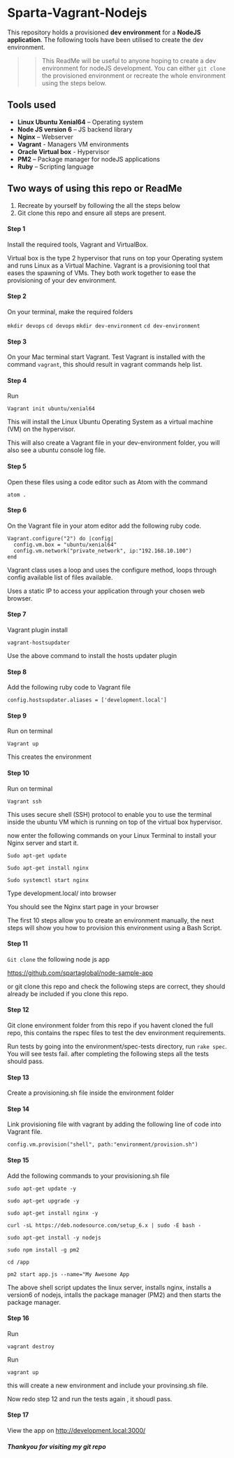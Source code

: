 # Sparta-Vagrant-Nodejs

This repository holds a provisioned __dev environment__ for a __NodeJS application__. The following tools have been utilised to create the dev environment. 

>> This ReadMe will be useful to anyone hoping to create a dev environment for nodeJS development. You can either `git clone` the provisioned environment or recreate the whole environment using the steps below.

## Tools used
- __Linux Ubuntu Xenial64__ – Operating system
- __Node JS version 6__ – JS backend library
- __Nginx__ – Webserver
- __Vagrant__ - Managers VM environments
- __Oracle Virtual box__ - Hypervisor
- __PM2__ – Package manager for nodeJS applications
- __Ruby__ – Scripting language

## Two ways of using this repo or ReadMe
1)	Recreate by yourself by following the all the steps below
2)	Git clone this repo and ensure all steps are present.

#### Step 1
Install the required tools, Vagrant and VirtualBox.

Virtual box is the type 2 hypervisor that runs on top your Operating system and runs Linux as a Virtual Machine. Vagrant is a provisioning tool that eases the spawning of VMs. They both work together to ease the provisioning of your dev environment.

#### Step 2
On your terminal, make the required folders

`mkdir devops`
`cd devops`
`mkdir dev-environment`
`cd dev-environment`

#### Step 3
On your Mac terminal start Vagrant. Test Vagrant is installed with the command `vagrant`, this should result in vagrant commands help list.

#### Step 4
Run

`Vagrant init ubuntu/xenial64`

This will install the Linux Ubuntu Operating System as a virtual machine (VM) on the hypervisor.

This will also create a Vagrant file in your dev-environment folder, you will also see a ubuntu console log file.


#### Step 5
Open these files using a code editor such as Atom with the command

`atom .`

#### Step 6

On the Vagrant file in your atom editor add the following ruby code.

```
Vagrant.configure("2") do |config|
  config.vm.box = "ubuntu/xenial64"
  config.vm.network("private_network", ip:"192.168.10.100")
end
```

Vagrant class uses a loop and uses the configure method, loops through config available list of files available.

Uses a static IP to access your application through your chosen web browser.

#### Step 7
Vagrant plugin install 

`vagrant-hostsupdater`   

Use the above command to install the hosts updater plugin

#### Step 8
Add the following ruby code to Vagrant file

`config.hostsupdater.aliases = ['development.local']`


#### Step 9
Run on terminal

`Vagrant up`

This creates the environment

#### Step 10  
Run on terminal

`Vagrant ssh`

This uses secure shell (SSH) protocol to enable you to use the terminal inside the ubuntu VM which is running on top of the virtual box hypervisor.

now enter the following commands on your Linux Terminal to install your Nginx server and start it. 

`Sudo apt-get update`

`Sudo apt-get install nginx`

`Sudo systemctl start nginx`

Type development.local/  into browser

You should see the Nginx start page in your browser

The first 10 steps allow you to create an environment manually, the next steps will show you how to provision this environment using a Bash Script.

#### Step 11

`Git clone` the following node js app

https://github.com/spartaglobal/node-sample-app

or git clone this repo and check the following steps are correct, they should already be included if you clone this repo.

#### Step 12

Git clone environment folder from this repo if you havent cloned the full repo, this contains the rspec files to test the dev environment requirements.

Run tests by going into the environment/spec-tests directory, run `rake spec`. You will see tests fail. after completing the following steps all the tests should pass. 


#### Step 13

Create a provisioning.sh file inside the environment folder

#### Step 14

Link provisioning file with vagrant by adding the following line of code into Vagrant file.

  `config.vm.provision("shell", path:"environment/provision.sh")`

#### Step 15

Add the following commands to your provisioning.sh file

`sudo apt-get update -y`

`sudo apt-get upgrade -y`

`sudo apt-get install nginx -y`

`curl -sL https://deb.nodesource.com/setup_6.x | sudo -E bash -`

`sudo apt-get install -y nodejs`

`sudo npm install -g pm2`

`cd /app`

`pm2 start app.js --name="My Awesome App`

The above shell script updates the linux server, installs nginx, installs a version6 of nodejs, intalls the package manager (PM2) and then starts the package manager. 

#### Step 16
Run

`vagrant destroy`

Run

`vagrant up`

this will create a new environment and include your provinsing.sh file.

Now redo step 12 and run the tests again , it shoudl pass. 

#### Step 17

View the app on http://development.local:3000/


##### Thankyou for visiting my git repo 
